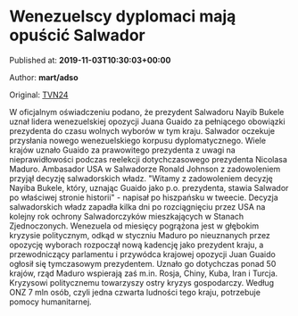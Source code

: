 
# Wenezuelscy dyplomaci mają opuścić Salwador

Published at: **2019-11-03T10:30:03+00:00**

Author: **mart/adso**

Original: [TVN24](https://www.tvn24.pl/wiadomosci-ze-swiata,2/salwador-wenezuelscy-dyplomaci-maja-opuscic-kraj,982518.html)

W oficjalnym oświadczeniu podano, że prezydent Salwadoru Nayib Bukele uznał lidera wenezuelskiej opozycji Juana Guaido za pełniącego obowiązki prezydenta do czasu wolnych wyborów w tym kraju. Salwador oczekuje przysłania nowego wenezuelskiego korpusu dyplomatycznego.
Wiele krajów uznało Guaido za prawowitego prezydenta z uwagi na nieprawidłowości podczas reelekcji dotychczasowego prezydenta Nicolasa Maduro.
Ambasador USA w Salwadorze Ronald Johnson z zadowoleniem przyjął decyzję salwadorskich władz.
"Witamy z zadowoleniem decyzję Nayiba Bukele, który, uznając Guaido jako p.o. prezydenta, stawia Salwador po właściwej stronie historii" - napisał po hiszpańsku w tweecie.
Decyzja salwadorskich władz zapadła kilka dni po rozciągnięciu przez USA na kolejny rok ochrony Salwadorczyków mieszkających w Stanach Zjednoczonych.
Wenezuela od miesięcy pogrążona jest w głębokim kryzysie politycznym, odkąd w styczniu Maduro po nieuznanych przez opozycję wyborach rozpoczął nową kadencję jako prezydent kraju, a przewodniczący parlamentu i przywódca krajowej opozycji Juan Guaido ogłosił się tymczasowym prezydentem. Uznało go dotychczas ponad 50 krajów, rząd Maduro wspierają zaś m.in. Rosja, Chiny, Kuba, Iran i Turcja.
Kryzysowi politycznemu towarzyszy ostry kryzys gospodarczy. Według ONZ 7 mln osób, czyli jedna czwarta ludności tego kraju, potrzebuje pomocy humanitarnej.
